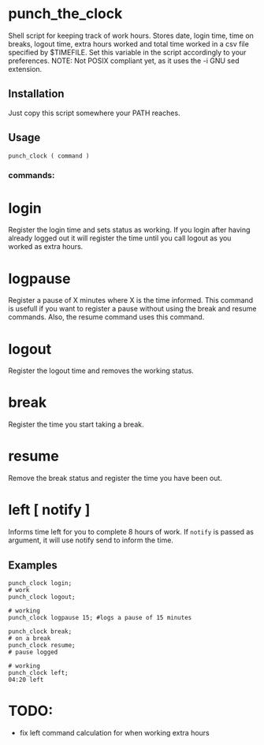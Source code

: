 # punch\_the\_clock
Shell script for keeping track of work hours.
Stores date, login time, time on breaks, logout time, extra hours worked and total time worked in a csv file specified by $TIMEFILE.
Set this variable in the script accordingly to your preferences.
NOTE: Not POSIX compliant yet, as it uses the -i GNU sed extension.

## Installation
Just copy this script somewhere your PATH reaches.

## Usage
```
punch_clock ( command )
```
### commands:
# login
Register the login time and sets status as working. If you login after having already logged out it will register the time until you call logout as you worked as extra hours.

# logpause <time in minutes>
Register a pause of X minutes where X is the time informed. This command is usefull if you want to register a pause without using the break and resume commands. Also, the resume command uses this command.

# logout
Register the logout time and removes the working status.

# break
Register the time you start taking a break.

# resume
Remove the break status and register the time you have been out.

# left [ notify ]
Informs time left for you to complete 8 hours of work. If ```notify``` is passed as argument, it will use notify send to inform the time.

## Examples
```
punch_clock login;
# work
punch_clock logout;
```

```
# working
punch_clock logpause 15; #logs a pause of 15 minutes
```

```
punch_clock break;
# on a break
punch_clock resume;
# pause logged
```

```
# working
punch_clock left;
04:20 left
```

# TODO:
+ fix left command calculation for when working extra hours
